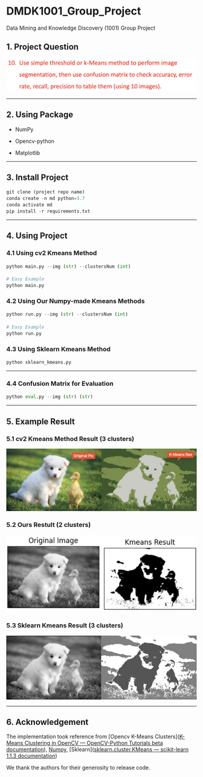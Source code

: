 # DMDK1001_Group_Project

Data Mining and Knowledge Discovery (1001) Group Project

## 1. Project Question

![](groupProject.png)

---

## 2. Using Package

- NumPy

- Opencv-python

- Matplotlib

---

## 3. Install Project

```python
git clone (project repo name)
conda create -n md python=3.7
conda activate md
pip install -r requirements.txt
```

---

## 4. Using Project

### 4.1 Using cv2 Kmeans Method

```python
python main.py --img (str) --clustersNum (int)

# Easy Example
python main.py
```

### 4.2 Using Our Numpy-made Kmeans Methods

```python
python run.py --img (str) --clustersNum (int)

# Easy Example
python run.py
```

### 4.3 Using Sklearn Kmeans Method

```python
python sklearn_kmeans.py
```

---


### 4.4 Confusion Matrix for Evaluation

```python
python eval.py --img (str) (str)
```

---

## 5. Example Result

### 5.1 cv2 Kmeans Method Result (3 clusters)

![example.jpeg](example.jpeg)

### 5.2 Ours Restult (2 clusters)

![ours_res_example.jpeg](ours_res_example.jpeg)

### 5.3 Sklearn Kmeans Result (3 clusters)

![sklearn_res_example.jpeg](sklearn_res_example.jpeg)

---

## 6. Acknowledgement

The implementation took reference from [Opencv K-Means Clusters]([K-Means Clustering in OpenCV &mdash; OpenCV-Python Tutorials beta documentation](https://opencv24-python-tutorials.readthedocs.io/en/latest/py_tutorials/py_ml/py_kmeans/py_kmeans_opencv/py_kmeans_opencv.html#kmeans-opencv)), [Numpy](https://numpy.org/), [Sklearn]([sklearn.cluster.KMeans &mdash; scikit-learn 1.1.3 documentation](https://scikit-learn.org/stable/modules/generated/sklearn.cluster.KMeans.html))

We thank the authors for their generosity to release code.
